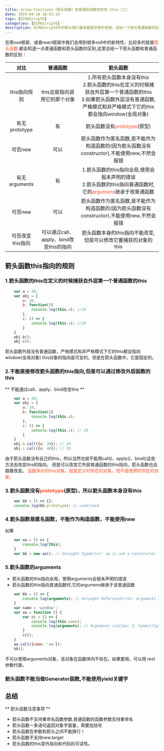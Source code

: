 ```yaml
---
title: arrow-functions（箭头函数）和普通的函数的区别 this（二）
date: 2019-04-10 16:53:14
tags: [ECMAScript6]
categories: [ECMAScript6]
description: ECMAScript6中的箭头我们基本都是非常的常用，总结一下他与普通函数的区别和优点、确定。
---
```

在用vue框架、或者react框架中我们会用到很多es6中的新特性，比较多的就是<font color="#ff502c">箭头函数</font>.都会知道一点普通函数和箭头函数的区别,这里总结一下箭头函数和普通函数的区别：

|      对比     |      普通函数      |     箭头函数     |
|:------------:|:-------------:|:-------------:|
| this指向规则 |  this总是指向调用它的那个对象| 1.所有箭头函数本身没有this </br>2.箭头函数的this在定义的时候捕获自外层第一个普通函数的this </br> 3.如果箭头函数外层没有普通函数,严格模式和非严格模式下它的this都会指向window(全局对象) |
| 有无prototype |   有   | 箭头函数没有<font color="#ff502c">prototype</font>(原型) |
| 可否new |   可以   | 箭头函数作为匿名函数,是不能作为构造函数的(因为箭头函数没有constructor),不能使用new,不然会报错 |
| 有无arguments |   有   | 1.箭头函数的this指向全局,使用会报未声明的错误 </br> 2.箭头函数的this指向普通函数时,它的<font color="#ff502c">argumens</font>继承于改普通函数 |
| 可否new |   可以   | 箭头函数作为匿名函数,是不能作为构造函数的(因为箭头函数没有constructor),不能使用new,不然会报错 |
| 可否改变this指向 |   可以通过call、apply、bind改变this的指向  | 箭头函数本身的this指向不能改变,但是可以修改它要捕获的对象的this |

## 箭头函数this指向的规则

### 1.箭头函数的this在定义的时候捕获自外层第一个普通函数的this
```javascript
    var a = 20;
    var obj = {
        a: 10,
        b: function(){
            console.log(this.a); //10
        },
        c: () => {
            console.log(this.a); //20
        }
    }
    obj.b(); 
    obj.c();
```
箭头函数外层没有普通函数，严格模式和非严格模式下它的this都会指向window(全局对象)
this对象的指向是可变的，但是在箭头函数中，它是固定的。
### 2.不能直接修改箭头函数的this指向,但是可以通过修改外层函数的this
** 不能通过call、apply、bind改变this **
```javascript 
    var a = 20;
    var obj = {
        a: 10,
        b: function(){
            console.log(this.a); 
        },
        c: () => {
            console.log(this.a); // 20
        }
    }
    obj.b.call({a: 30}); // 30
    obj.c.call({a: 40}); // 20
```
由于箭头函数没有自己的this，所以当然也就不能用call()、apply()、bind()这些方法去改变this的指向。
但是可以改变它外部普通函数的this指向，箭头函数也会跟着改变。
<font color="#ff502c">函数体内的this对象，就是定义时所在的对象，而不是使用时所在的对象。</font>
### 3.箭头函数没有<font color="#ff502c">prototype</font>(原型)，所以箭头函数本身没有this
```javascript
    var bb = () => {};
    console.log(bb.prototype); // undefined
```
### 4.箭头函数是匿名函数，不能作为构造函数，不能使用new
如果
```javascript
    var aa = () => {
        console.log(this);
    }
    var bb = new aa(); // Uncaught TypeError: aa is not a constructor
```
### 5.箭头函数的arguments
- 箭头函数的this指向全局，使用arguments会报未声明的错误
- 箭头函数的this指向普通函数时,它的argumens继承于该普通函数
```javascript
    var bb = () => {
        console.log(arguments); // Uncaught ReferenceError: arguments is not defined
    }
    var name = 'window';
    var aa = function () {
        var cc = () => {
            console.log(this.name);
            console.log(arguments); // Arguments [callee: ƒ, Symbol(Symbol.iterator): ƒ]
        }
        cc();
    }
    aa.call({name: 'aa'});
    bb();
```
不可以使用arguments对象，该对象在函数体内不存在。如果要用，可以用 rest 参数代替。
### 箭头函数不能当做Generator函数,不能使用yield关键字

## 总结
** 箭头函数注意事项 **
- 箭头函数不支持重命名函数参数,普通函数的函数参数支持重命名
- 箭头函数一条语句返回对象字面量，需要加括号
- 箭头函数在参数和箭头之间不能换行！
- 箭头函数不支持new.target
- 箭头函数的this意外指向和代码的可读性。

